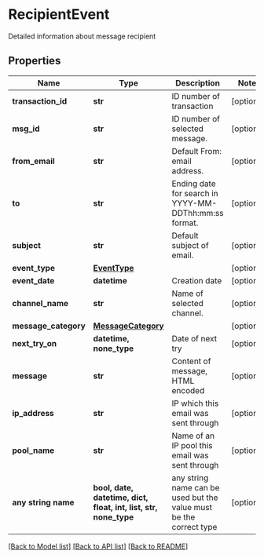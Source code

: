 # RecipientEvent

Detailed information about message recipient

## Properties
Name | Type | Description | Notes
------------ | ------------- | ------------- | -------------
**transaction_id** | **str** | ID number of transaction | [optional] 
**msg_id** | **str** | ID number of selected message. | [optional] 
**from_email** | **str** | Default From: email address. | [optional] 
**to** | **str** | Ending date for search in YYYY-MM-DDThh:mm:ss format. | [optional] 
**subject** | **str** | Default subject of email. | [optional] 
**event_type** | [**EventType**](EventType.md) |  | [optional] 
**event_date** | **datetime** | Creation date | [optional] 
**channel_name** | **str** | Name of selected channel. | [optional] 
**message_category** | [**MessageCategory**](MessageCategory.md) |  | [optional] 
**next_try_on** | **datetime, none_type** | Date of next try | [optional] 
**message** | **str** | Content of message, HTML encoded | [optional] 
**ip_address** | **str** | IP which this email was sent through | [optional] 
**pool_name** | **str** | Name of an IP pool this email was sent through | [optional] 
**any string name** | **bool, date, datetime, dict, float, int, list, str, none_type** | any string name can be used but the value must be the correct type | [optional]

[[Back to Model list]](../README.md#documentation-for-models) [[Back to API list]](../README.md#documentation-for-api-endpoints) [[Back to README]](../README.md)



